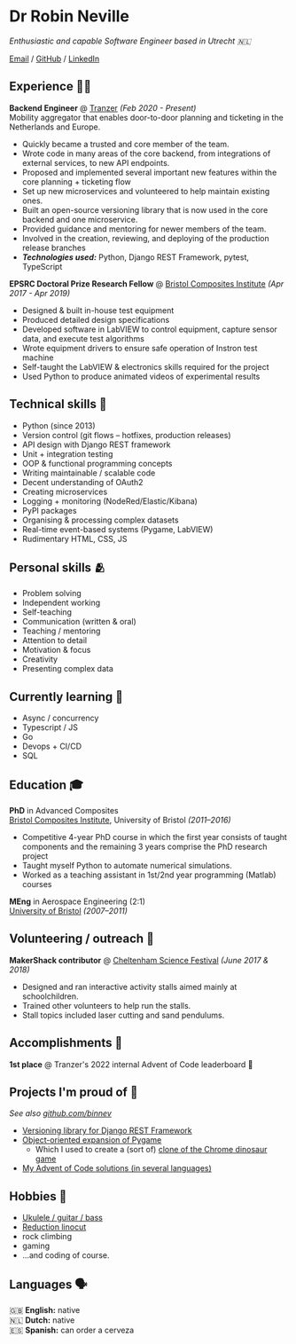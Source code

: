 # Dr Robin Neville

_Enthusiastic and capable Software Engineer based in Utrecht 🇳🇱_

[Email](mailto:robin.m.neville@gmail.com) / [GitHub](https://github.com/binnev/) / [LinkedIn](https://www.linkedin.com/in/robinneville/)

## Experience 🧑‍💻

[//]: # (todo: Maybe it'd be better to highlight one achievement per place? )

**Backend Engineer** @ [Tranzer](https://tranzer.com/) _(Feb 2020 - Present)_ <br>
Mobility aggregator that enables door-to-door planning and ticketing in the Netherlands and Europe.

- Quickly became a trusted and core member of the team.
- Wrote code in many areas of the core backend, from integrations of external services, to new API endpoints.  
- Proposed and implemented several important new features within the core planning + ticketing flow
- Set up new microservices and volunteered to help maintain existing ones.
- Built an open-source versioning library that is now used in the core backend and one microservice.
- Provided guidance and mentoring for newer members of the team. 
- Involved in the creation, reviewing, and deploying of the production release branches
- **_Technologies used:_** Python, Django REST Framework, pytest, TypeScript

**EPSRC Doctoral Prize Research Fellow** @ [Bristol Composites Institute](http://www.bristol.ac.uk/composites/) _(Apr 2017 - Apr 2019)_ <br>

- Designed & built in-house test equipment
- Produced detailed design specifications
- Developed software in LabVIEW to control equipment, capture sensor data, and execute test algorithms
- Wrote equipment drivers to ensure safe operation of Instron test machine
- Self-taught the LabVIEW & electronics skills required for the project
- Used Python to produce animated videos of experimental results

## Technical skills 🦾

- Python (since 2013)
- Version control (git flows – hotfixes, production releases)
- API design with Django REST framework
- Unit + integration testing
- OOP & functional programming concepts
- Writing maintainable / scalable code
- Decent understanding of OAuth2
- Creating microservices
- Logging + monitoring (NodeRed/Elastic/Kibana)
- PyPI packages
- Organising & processing complex datasets
- Real-time event-based systems (Pygame, LabVIEW)
- Rudimentary HTML, CSS, JS

## Personal skills 🫂

- Problem solving
- Independent working
- Self-teaching
- Communication (written & oral)
- Teaching / mentoring
- Attention to detail
- Motivation & focus
- Creativity
- Presenting complex data

## Currently learning 📖

- Async / concurrency
- Typescript / JS
- Go
- Devops + CI/CD
- SQL

## Education 🎓

**PhD** in Advanced Composites <br>
[Bristol Composites Institute](http://www.bristol.ac.uk/composites/), University of Bristol _(2011–2016)_

- Competitive 4-year PhD course in which the first year consists of taught components and the remaining 3 years comprise
  the PhD research project
- Taught myself Python to automate numerical simulations.
- Worked as a teaching assistant in 1st/2nd year programming (Matlab) courses

**MEng** in Aerospace Engineering (2:1) <br> 
[University of Bristol](https://www.bristol.ac.uk/) _(2007–2011)_

## Volunteering / outreach 🫶

**MakerShack contributor** @ [Cheltenham Science Festival](https://www.cheltenhamfestivals.com/science) _(June 2017 & 2018)_ <br>

- Designed and ran interactive activity stalls aimed mainly at schoolchildren.
- Trained other volunteers to help run the stalls.
- Stall topics included laser cutting and sand pendulums. 

## Accomplishments 🥲

 **1st place** @ Tranzer's 2022 internal Advent of Code leaderboard 🌟

## Projects I'm proud of 👾

_See also [github.com/binnev](https://github.com/binnev)_

- [Versioning library for Django REST Framework](https://pypi.org/project/djangorestframework-versioning/)
- [Object-oriented expansion of Pygame](https://github.com/binnev/robingame)
  - Which I used to create a (sort of) [clone of the Chrome dinosaur game](https://github.com/binnev/dino-jump)
- [My Advent of Code solutions (in several languages)](https://github.com/binnev/advent-of-code)

## Hobbies 🎸

- [Ukulele / guitar / bass](https://www.youtube.com/watch?v=HFDQyDbb_vM&ab_channel=RobinNMusic)
- [Reduction linocut](https://robinnevilleprints.etsy.com/)
- rock climbing
- gaming
- ...and coding of course.

## Languages 🗣️

🇬🇧 **English:** native <br>
🇳🇱 **Dutch:** native <br>
🇪🇸 **Spanish:** can order a cerveza <br>
